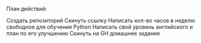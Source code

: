 План действий:

Создать репозиторий
Скинуть ссылку
Написать кол-во часов в неделю свободное для обучения Python
Написать свой уровень английского и план по его улучшению
Скинуть на GH домашнее задание
